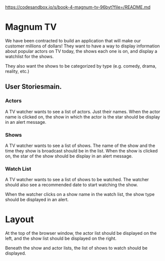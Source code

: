 https://codesandbox.io/s/book-4-magnum-tv-96byt?file=/README.md

# Magnum TV

We have been contracted to build an application that will make our customer millions of dollars! They want to have a way to display information about popular actors on TV today, the shows each one is on, and display a watchlist for the shows.

They also want the shows to be categorized by type (e.g. comedy, drama, reality, etc.)

## User Storiesmain.

### Actors

A TV watcher wants to see a list of actors. Just their names. When the actor name is clicked on, the show in which the actor is the star should be display in an alert message.

### Shows

A TV watcher wants to see a list of shows. The name of the show and the time they show is broadcast should be in the list. When the show is clicked on, the star of the show should be display in an alert message.

### Watch List

A TV watcher wants to see a list of shows to be watched. The watcher should also see a recommended date to start watching the show.

When the watcher clicks on a show name in the watch list, the show type should be displayed in an alert.

# Layout

At the top of the browser window, the actor list should be displayed on the left, and the show list should be displayed on the right.

Beneath the show and actor lists, the list of shows to watch should be displayed.
